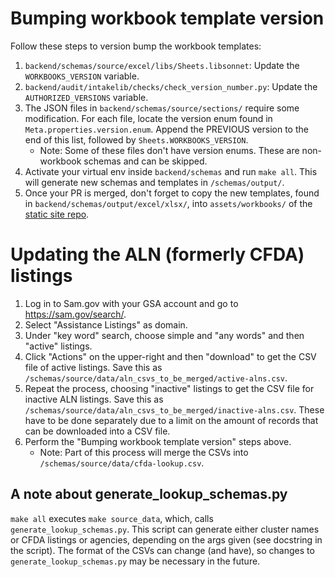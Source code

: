 # Bumping workbook template version

Follow these steps to version bump the workbook templates:
1. `backend/schemas/source/excel/libs/Sheets.libsonnet`: Update the `WORKBOOKS_VERSION` variable.
2. `backend/audit/intakelib/checks/check_version_number.py`: Update the `AUTHORIZED_VERSIONS` variable.
3. The JSON files in `backend/schemas/source/sections/` require some modification. For each file, locate the version enum found in `Meta.properties.version.enum`. Append the PREVIOUS version to the end of this list, followed by `Sheets.WORKBOOKS_VERSION`.
    * Note: Some of these files don't have version enums. These are non-workbook schemas and can be skipped.
4. Activate your virtual env inside `backend/schemas` and run `make all`. This will generate new schemas and templates in `/schemas/output/`.
5. Once your PR is merged, don't forget to copy the new templates, found in `backend/schemas/output/excel/xlsx/`, into `assets/workbooks/` of the [static site repo](https://github.com/GSA-TTS/FAC-transition-site).

# Updating the ALN (formerly CFDA) listings

1. Log in to Sam.gov with your GSA account and go to https://sam.gov/search/.
2. Select "Assistance Listings" as domain.
3. Under "key word" search, choose simple and "any words" and then "active" listings.
4. Click "Actions" on the upper-right and then "download" to get the CSV file of active listings. Save this as `/schemas/source/data/aln_csvs_to_be_merged/active-alns.csv`.
5. Repeat the process, choosing "inactive" listings to get the CSV file for inactive ALN listings. Save this as `/schemas/source/data/aln_csvs_to_be_merged/inactive-alns.csv`. These have to be done separately due to a limit on the amount of records that can be downloaded into a CSV file.
6. Perform the "Bumping workbook template version" steps above.
    * Note: Part of this process will merge the CSVs into `/schemas/source/data/cfda-lookup.csv`.

## A note about generate_lookup_schemas.py
`make all` executes `make source_data`, which, calls `generate_lookup_schemas.py`. This script can generate either cluster names or CFDA listings or agencies, depending on the args given (see docstring in the script). The format of the CSVs can change (and have), so changes to `generate_lookup_schemas.py` may be necessary in the future.
